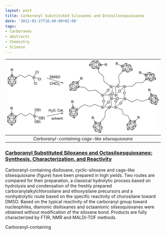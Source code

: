 ```yaml
---
layout: post
title: Carboranyl Substituted Siloxanes and Octasilsesquioxanes
date: '2012-03-27T16:40:00+02:00'
tags:
- Carboranes
- abstracts
- Chemistry
- Science
---
```


| ![](/imgs/m1lnf5Lm8M1rsb0g7o1_500.png)|
|:--:|
|*Carboranyl-containing cage-like silsesquioxane*|

 
### [Carboranyl Substituted Siloxanes and Octasilsesquioxanes: Synthesis, Characterization, and Reactivity](http://dx.doi.org/10.1021/ma801483c)

Carboranyl-containing disiloxane, cyclic-siloxane and cage-like silsesquioxane (figure) have been prepared in high yields. Two routes are compared for their preparation, a classical hydrolytic process based on hydrolysis and condensation of the freshly prepared carboranylalkylchlorosilane and ethoxysilane precursors and a nonhydrolytic route based on the specific reactivity of chorosilane toward DMSO. Based on the typical reactivity of the carboranyl group toward nucleophiles, dianionic disiloxanes and octaanionic silsesquioxanes were obtained without modification of the siloxane bond. Products are fully characterized by FTIR, NMR and MALDI-TOF methods.


Carboranyl-containing 
